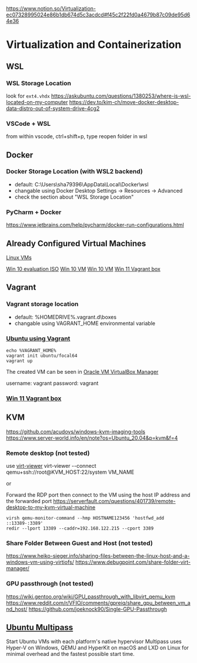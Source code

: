 https://www.notion.so/Virtualization-ec07328995024e86b1db674d5c3acdcd#f45c2f22fd0a4679b87c09de95d64e36


# Virtualization and Containerization

## WSL

### WSL Storage Location
look for `ext4.vhdx`
https://askubuntu.com/questions/1380253/where-is-wsl-located-on-my-computer
https://dev.to/kim-ch/move-docker-desktop-data-distro-out-of-system-drive-4cg2

### VSCode + WSL
from within vscode, ctrl+shift+p, type reopen folder in wsl


## Docker

### Docker Storage Location (with WSL2 backend)
- default: C:\Users\sha79396\AppData\Local\Docker\wsl
- changable using Docker Desktop Settings -> Resources -> Advanced
- check the section about "WSL Storage Location"

### PyCharm + Docker
https://www.jetbrains.com/help/pycharm/docker-run-configurations.html



## Already Configured Virtual Machines
[Linux VMs](https://www.osboxes.org/virtualbox-images/)

[Win 10 evaluation ISO](https://www.microsoft.com/en-us/evalcenter/evaluate-windows-10-enterprise)
[Win 10 VM](https://developer.microsoft.com/en-us/windows/downloads/virtual-machines/)
[Win 10 VM](https://www.heise.de/download/product/windows-vm-image)
[Win 11 Vagrant box](https://app.vagrantup.com/gusztavvargadr/boxes/windows-11)


## Vagrant

### Vagrant storage location
- default: %HOMEDRIVE%\.vagrant.d\boxes
- changable using VAGRANT_HOME environmental variable 

### [Ubuntu using Vagrant](https://app.vagrantup.com/ubuntu/boxes/focal64)
```
echo %VAGRANT_HOME%
vagrant init ubuntu/focal64
vagrant up
```
The created VM can be seen in [Oracle VM VirtualBox Manager](https://www.virtualbox.org/wiki/Downloads)

username: vagrant
password: vagrant

### [Win 11 Vagrant box](https://app.vagrantup.com/gusztavvargadr/boxes/windows-11)

## KVM
https://github.com/acudovs/windows-kvm-imaging-tools
https://www.server-world.info/en/note?os=Ubuntu_20.04&p=kvm&f=4

### Remote desktop (not tested)
use [virt-viewer](https://virt-manager.org/download.html)
virt-viewer --connect qemu+ssh://root@KVM_HOST:22/system VM_NAME

or

Forward the RDP port then connect to the VM using the host IP address and the forwarded port
https://serverfault.com/questions/401739/remote-desktop-to-my-kvm-virtual-machine
```
virsh qemu-monitor-command --hmp HOSTNAME123456 'hostfwd_add ::13389-:3389'
redir --lport 13389 --caddr=192.168.122.215 --cport 3389
```

### Share Folder Between Guest and Host (not tested)
https://www.heiko-sieger.info/sharing-files-between-the-linux-host-and-a-windows-vm-using-virtiofs/
https://www.debugpoint.com/share-folder-virt-manager/

### GPU passthrough (not tested)
https://wiki.gentoo.org/wiki/GPU_passthrough_with_libvirt_qemu_kvm
https://www.reddit.com/r/VFIO/comments/gpreiq/share_gpu_between_vm_and_host/
https://github.com/joeknock90/Single-GPU-Passthrough


## [Ubuntu Multipass](https://multipass.run/)
Start Ubuntu VMs with each platform's native hypervisor
Multipass uses Hyper-V on Windows, QEMU and HyperKit on macOS and LXD on Linux for minimal overhead and the fastest possible start time.
